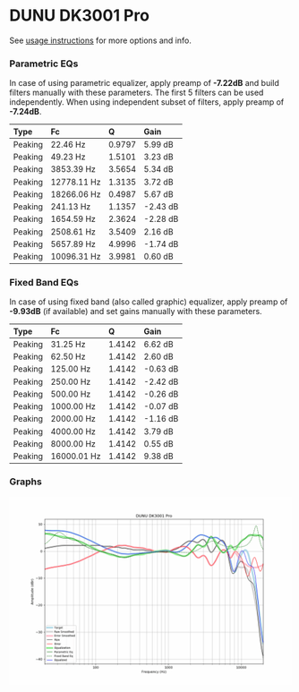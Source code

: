 # DUNU DK3001 Pro
See [usage instructions](https://github.com/jaakkopasanen/AutoEq#usage) for more options and info.

### Parametric EQs
In case of using parametric equalizer, apply preamp of **-7.22dB** and build filters manually
with these parameters. The first 5 filters can be used independently.
When using independent subset of filters, apply preamp of **-7.24dB**.

| Type    | Fc          |      Q | Gain     |
|:--------|:------------|:-------|:---------|
| Peaking | 22.46 Hz    | 0.9797 | 5.99 dB  |
| Peaking | 49.23 Hz    | 1.5101 | 3.23 dB  |
| Peaking | 3853.39 Hz  | 3.5654 | 5.34 dB  |
| Peaking | 12778.11 Hz | 1.3135 | 3.72 dB  |
| Peaking | 18266.06 Hz | 0.4987 | 5.67 dB  |
| Peaking | 241.13 Hz   | 1.1357 | -2.43 dB |
| Peaking | 1654.59 Hz  | 2.3624 | -2.28 dB |
| Peaking | 2508.61 Hz  | 3.5409 | 2.16 dB  |
| Peaking | 5657.89 Hz  | 4.9996 | -1.74 dB |
| Peaking | 10096.31 Hz | 3.9981 | 0.60 dB  |

### Fixed Band EQs
In case of using fixed band (also called graphic) equalizer, apply preamp of **-9.93dB**
(if available) and set gains manually with these parameters.

| Type    | Fc          |      Q | Gain     |
|:--------|:------------|:-------|:---------|
| Peaking | 31.25 Hz    | 1.4142 | 6.62 dB  |
| Peaking | 62.50 Hz    | 1.4142 | 2.60 dB  |
| Peaking | 125.00 Hz   | 1.4142 | -0.63 dB |
| Peaking | 250.00 Hz   | 1.4142 | -2.42 dB |
| Peaking | 500.00 Hz   | 1.4142 | -0.26 dB |
| Peaking | 1000.00 Hz  | 1.4142 | -0.07 dB |
| Peaking | 2000.00 Hz  | 1.4142 | -1.16 dB |
| Peaking | 4000.00 Hz  | 1.4142 | 3.79 dB  |
| Peaking | 8000.00 Hz  | 1.4142 | 0.55 dB  |
| Peaking | 16000.01 Hz | 1.4142 | 9.38 dB  |

### Graphs
![](./DUNU%20DK3001%20Pro.png)